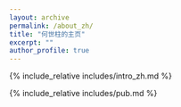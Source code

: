```yaml
---
layout: archive
permalink: /about_zh/
title: "何世柱的主页"
excerpt: ""
author_profile: true
---
```



<span class='anchor' id='about-zh'></span>
{% include_relative includes/intro_zh.md %}

{% include_relative includes/pub.md %}